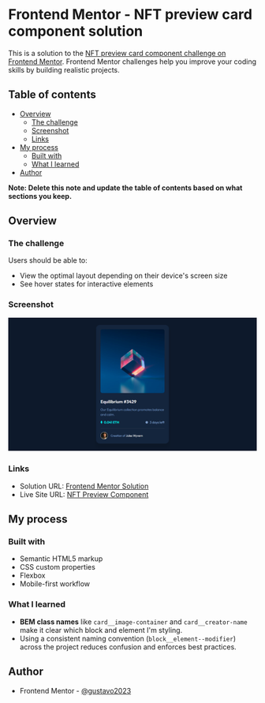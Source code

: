 # Frontend Mentor - NFT preview card component solution

This is a solution to the [NFT preview card component challenge on Frontend Mentor](https://www.frontendmentor.io/challenges/nft-preview-card-component-SbdUL_w0U). Frontend Mentor challenges help you improve your coding skills by building realistic projects.

## Table of contents

- [Overview](#overview)
  - [The challenge](#the-challenge)
  - [Screenshot](#screenshot)
  - [Links](#links)
- [My process](#my-process)
  - [Built with](#built-with)
  - [What I learned](#what-i-learned)
- [Author](#author)

**Note: Delete this note and update the table of contents based on what sections you keep.**

## Overview

### The challenge

Users should be able to:

- View the optimal layout depending on their device's screen size
- See hover states for interactive elements

### Screenshot

![Live Site Screenshot](./design/screencapture.png)

### Links

- Solution URL: [Frontend Mentor Solution](https://www.frontendmentor.io/solutions/nft-preview-card-1nD3U9ti0F)
- Live Site URL: [NFT Preview Component](https://gustavo2023.github.io/nft-preview-component/)

## My process

### Built with

- Semantic HTML5 markup
- CSS custom properties
- Flexbox
- Mobile-first workflow

### What I learned

- **BEM class names** like `card__image-container` and `card__creator-name` make it clear which block and element I'm styling.
- Using a consistent naming convention (`block__element--modifier`) across the project reduces confusion and enforces best practices.

## Author

- Frontend Mentor - [@gustavo2023](https://www.frontendmentor.io/profile/gustavo2023)
